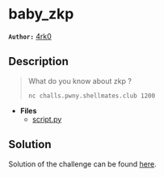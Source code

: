 # baby_zkp

**`Author:`** [4rk0](https://www.linkedin.com/in/abderahmane-oubahi-a72240243/)

## Description

> What do you know about zkp ?  
>   
> `nc challs.pwny.shellmates.club 1200`  






- **Files** 
 	- [script.py](challenge/script.py)  





## Solution
Solution of the challenge can be found [here](solution/).

